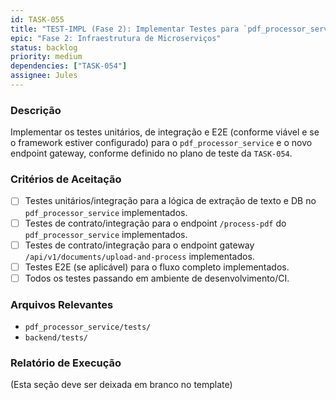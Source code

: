 ```yaml
---
id: TASK-055
title: "TEST-IMPL (Fase 2): Implementar Testes para `pdf_processor_service` e Novo Gateway"
epic: "Fase 2: Infraestrutura de Microserviços"
status: backlog
priority: medium
dependencies: ["TASK-054"]
assignee: Jules
---
```


### Descrição

Implementar os testes unitários, de integração e E2E (conforme viável e se o framework estiver configurado) para o `pdf_processor_service` e o novo endpoint gateway, conforme definido no plano de teste da `TASK-054`.

### Critérios de Aceitação

- [ ] Testes unitários/integração para a lógica de extração de texto e DB no `pdf_processor_service` implementados.
- [ ] Testes de contrato/integração para o endpoint `/process-pdf` do `pdf_processor_service` implementados.
- [ ] Testes de contrato/integração para o endpoint gateway `/api/v1/documents/upload-and-process` implementados.
- [ ] Testes E2E (se aplicável) para o fluxo completo implementados.
- [ ] Todos os testes passando em ambiente de desenvolvimento/CI.

### Arquivos Relevantes

* `pdf_processor_service/tests/`
* `backend/tests/`

### Relatório de Execução

(Esta seção deve ser deixada em branco no template)
